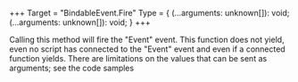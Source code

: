 +++
Target = "BindableEvent.Fire"
Type = { (...arguments: unknown[]): void; (...arguments: unknown[]): void; }
+++

Calling this method will fire the "Event" event. This function does not yield, even no script has connected to the "Event" event and even if a connected function yields. There are limitations on the values that can be sent as arguments; see the code samples